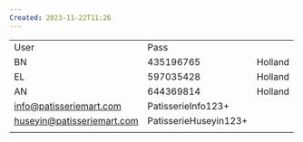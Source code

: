 ```yaml
---
Created: 2023-11-22T11:26
---
```

|   |   |   |
|---|---|---|
|User|Pass||
|BN|435196765|Holland|
|EL|597035428|Holland|
|AN|644369814|Holland|
|info@patisseriemart.com|PatisserieInfo123+||
|huseyin@patisseriemart.com|PatisserieHuseyin123+||
||||
